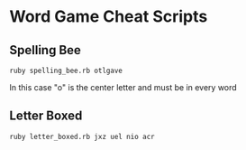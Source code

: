 # Word Game Cheat Scripts

## Spelling Bee

```
ruby spelling_bee.rb otlgave
```
In this case "o" is the center letter and must be in every word

## Letter Boxed

```
ruby letter_boxed.rb jxz uel nio acr
```
